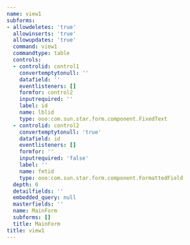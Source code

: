 ```yaml
---
name: view1
subforms:
- allowdeletes: 'true'
  allowinserts: 'true'
  allowupdates: 'true'
  command: view1
  commandtype: table
  controls:
  - controlid: control1
    convertemptytonull: ''
    datafield: ''
    eventlisteners: []
    formfor: control2
    inputrequired: ''
    label: id
    name: lblid
    type: ooo:com.sun.star.form.component.FixedText
  - controlid: control2
    convertemptytonull: 'true'
    datafield: id
    eventlisteners: []
    formfor: ''
    inputrequired: 'false'
    label: ''
    name: fmtid
    type: ooo:com.sun.star.form.component.FormattedField
  depth: 0
  detailfields: ''
  embedded_query: null
  masterfields: ''
  name: MainForm
  subforms: []
  title: MainForm
title: view1
---
```

